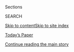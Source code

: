 <div id="app">

<div>

<div class="NYTAppHideMasthead css-1r6wvpq e1suatyy0">

<div class="section css-ui9rw0 e1suatyy2">

<div class="css-eph4ug er09x8g0">

<div class="css-6n7j50">

</div>

<span class="css-1dv1kvn">Sections</span>

<div class="css-10488qs">

<span class="css-1dv1kvn">SEARCH</span>

</div>

[Skip to content](#site-content)[Skip to site
index](#site-index)

</div>

<div class="css-10698na e1huz5gh0">

</div>

</div>

<div id="masthead-bar-one" class="section hasLinks css-15hmgas e1csuq9d3">

<div class="css-uqyvli e1csuq9d0">

</div>

<div class="css-1uqjmks e1csuq9d1">

</div>

<div class="css-9e9ivx">

[](https://myaccount.nytimes3xbfgragh.onion/auth/login?response_type=cookie&client_id=vi)

</div>

<div class="css-1bvtpon e1csuq9d2">

[Today’s Paper](https://www.nytimes3xbfgragh.onion/section/todayspaper)

</div>

</div>

</div>

</div>

<div data-aria-hidden="false">

<div id="site-content" data-role="main">

<div id="top-wrapper" class="css-15p45cc eaca97t0" type="top">

<div id="top-slug" class="css-19x0jxb eaca97t1" hidden="">

Advertisement

</div>

[Continue reading the main
story](#after-top)

<div class="ad top-wrapper" style="text-align:center;height:100%;display:block;min-height:90px">

<div id="top" class="place-ad" data-position="top" data-size-key="top">

</div>

</div>

<div id="after-top">

</div>

</div>

<div id="byline" class="section css-15h4p1b e9abtgs0">

<div class="css-1j21atc e1svk9qx1">

<div class="css-nfcc9b e1svk9qx3">

<div class="css-vl9dhg e1svk9qx5">

<div class="css-1nrhkj6 e1svk9qx6">

# Carl Richards

</div>

## <span></span>

Carl Richards is a certified financial [planner and
author](https://behaviorgap.com) of “The Behavior Gap.” His sketches and
essays appear frequently. 

</div>

</div>

</div>

<div>

<div id="mid1-wrapper" class="css-1mn4oms eaca97t0" type="rank">

<div id="mid1-slug" class="css-1tag3rd eaca97t1">

Advertisement

</div>

[Continue reading the main
story](#after-mid1)

<div id="mid1" class="ad mid1-wrapper" style="text-align:center;height:100%;display:block">

</div>

<div id="after-mid1">

</div>

</div>

</div>

<div class="css-185go5a e1o5byef0">

<div class="css-15cbhtu">

  - [Latest](#stream-panel)
  - <span class="css-6n7j50">Search</span>
    <div class="control">
    <div class="label-container css-1dv1kvn">
    Search
    </div>
    <div class="css-wm4t3d">
    **<span id="clear-search-input" class="css-1dv1kvn">Clear this text
    input</span>
    </div>
    </div>
    <span class="css-1iovbfw"></span>

<div id="stream-panel" class="section css-8msx5b e1jz0cab1">

<div class="css-13mho3u">

1.  
    
    <div class="css-1cp3ece">
    
    <div class="css-1l4spti">
    
    [](/2020/06/26/business/investing-stock-market-fear.html)
    
    <div class="css-79elbk">
    
    ![](https://static01.graylady3jvrrxbe.onion/images/2020/06/27/business/26sketch1-print/031420bucks-carl-sketch-SCARY-thumbWide.jpg?quality=75&auto=webp&disable=upscale)
    
    </div>
    
    ### <span class="css-m70j1g">Sketch guy</span>
    
    ## Your 5-Step Guide to Navigating a Scary Stock Market
    
    Strong feelings are fine. You’re only human. But remember why you
    invested in the first place. The best action to take might not
    involve your portfolio.
    
    <div class="css-1nqbnmb ea5icrr0">
    
    By <span class="css-1n7hynb">Carl
    Richards</span>
    
    </div>
    
    </div>
    
    <div class="css-1lc2l26 e1xfvim33">
    
    </div>
    
    </div>

2.  
    
    <div class="css-1cp3ece">
    
    <div class="css-1l4spti">
    
    [](/2019/10/25/your-money/profit-art-business.html)
    
    <div class="css-79elbk">
    
    ![](https://static01.graylady3jvrrxbe.onion/images/2019/07/30/business/073019bucks-carl-napkin/073019bucks-carl-napkin-thumbWide.jpg?quality=75&auto=webp&disable=upscale)
    
    </div>
    
    ### <span class="css-m70j1g">Sketch Guy</span>
    
    ## Profit From Art Isn’t Dirty. It Means: Make More Art.
    
    Are you an artist who dislikes dealing with the financial part of
    your work? Think of profit as a form of permission.
    
    <div class="css-1nqbnmb ea5icrr0">
    
    By <span class="css-1n7hynb">Carl
    Richards</span>
    
    </div>
    
    </div>
    
    <div class="css-1lc2l26 e1xfvim33">
    
    </div>
    
    </div>

3.  
    
    <div class="css-1cp3ece">
    
    <div class="css-1l4spti">
    
    [](/2019/09/12/your-money/how-to-do-better-than-merely-getting-ahead.html)
    
    <div class="css-79elbk">
    
    ![](https://static01.graylady3jvrrxbe.onion/images/2019/08/28/business/000019bucks-carl-sketch/000019bucks-carl-sketch-thumbWide.jpg?quality=75&auto=webp&disable=upscale)
    
    </div>
    
    ### <span class="css-m70j1g">Sketch Guy</span>
    
    ## How to Do Better Than Merely Getting Ahead
    
    Outracing the pack is overrated. But defining enough and then
    stopping there? It may be the best life shift you’ve made in ages.
    
    <div class="css-1nqbnmb ea5icrr0">
    
    By <span class="css-1n7hynb">Carl
    Richards</span>
    
    </div>
    
    </div>
    
    <div class="css-1lc2l26 e1xfvim33">
    
    </div>
    
    </div>

4.  
    
    <div class="css-1cp3ece">
    
    <div class="css-1l4spti">
    
    [](/2019/07/29/business/confidence-bias-investing.html)
    
    <div class="css-79elbk">
    
    ![](https://static01.graylady3jvrrxbe.onion/images/2019/07/29/business/072919bucks-carl-sketch/072919bucks-carl-sketch-thumbWide.jpg?quality=75&auto=webp&disable=upscale)
    
    </div>
    
    ### <span class="css-m70j1g">Sketch Guy</span>
    
    ## You Are Probably Overconfident. (If You Skip This, Doubly So.)
    
    Do you fancy yourself a stockpicker? Are you certain you can assess
    avalanche risk in the backcountry? You may need a lesson in
    self-serving biases.
    
    <div class="css-1nqbnmb ea5icrr0">
    
    By <span class="css-1n7hynb">Carl
    Richards</span>
    
    </div>
    
    </div>
    
    <div class="css-1lc2l26 e1xfvim33">
    
    </div>
    
    </div>

5.  
    
    <div class="css-1cp3ece">
    
    <div class="css-1l4spti">
    
    [](/2019/07/08/your-money/sketch-guy-your-own-way.html)
    
    <div class="css-79elbk">
    
    ![](https://static01.graylady3jvrrxbe.onion/images/2019/07/08/business/070819bucks-carl-sketch/d422543832d44aba996986714dc04da2-thumbWide.jpg?quality=75&auto=webp&disable=upscale)
    
    </div>
    
    ### <span class="css-m70j1g">Sketch Guy</span>
    
    ## The Value in Trying to Do Things Your Own Way
    
    Too many people use someone else’s map when building a business or
    making a big decision, either by following others’ rules or
    deliberately defying them.
    
    <div class="css-1nqbnmb ea5icrr0">
    
    By <span class="css-1n7hynb">Carl
    Richards</span>
    
    </div>
    
    </div>
    
    <div class="css-1lc2l26 e1xfvim33">
    
    </div>
    
    </div>

6.  
    
    <div class="css-1cp3ece">
    
    <div class="css-1l4spti">
    
    [](/2019/06/17/business/the-true-price-of-the-thing-youre-buying-may-not-be-printed-on-it.html)
    
    <div class="css-79elbk">
    
    ![](https://static01.graylady3jvrrxbe.onion/images/2019/06/17/business/061719bucks-carl-sketch/061719bucks-carl-sketch-thumbWide.jpg?quality=75&auto=webp&disable=upscale)
    
    </div>
    
    ### <span class="css-m70j1g">Sketch Guy</span>
    
    ## The True Price of the Thing You’re Buying May Not Be Printed on It
    
    Does the tag say “buyer’s remorse,” “spousal guilt trip” or
    “bloating may ensue?” If not, it’s time to consider the object’s
    full consumption cost.
    
    <div class="css-1nqbnmb ea5icrr0">
    
    By <span class="css-1n7hynb">Carl
    Richards</span>
    
    </div>
    
    </div>
    
    <div class="css-1lc2l26 e1xfvim33">
    
    </div>
    
    </div>

7.  
    
    <div class="css-1cp3ece">
    
    <div class="css-1l4spti">
    
    [](/2019/06/03/your-money/sketch-guy-time-outside-nature.html)
    
    <div class="css-79elbk">
    
    ![](https://static01.graylady3jvrrxbe.onion/images/2019/06/03/business/060319bucks-carl-sketch/2c8b1b9500c04f2a9324c485ef75207b-thumbWide.jpg?quality=75&auto=webp&disable=upscale)
    
    </div>
    
    ### <span class="css-m70j1g">Sketch Guy</span>
    
    ## You Need More Time Outside, and You Can Fit It in Your Schedule
    
    What if there was a therapy that cost nothing and was available to
    nearly everyone? Or a way to hold meetings but not around a table?
    
    <div class="css-1nqbnmb ea5icrr0">
    
    By <span class="css-1n7hynb">Carl
    Richards</span>
    
    </div>
    
    </div>
    
    <div class="css-1lc2l26 e1xfvim33">
    
    </div>
    
    </div>

8.  
    
    <div class="css-1cp3ece">
    
    <div class="css-1l4spti">
    
    [](/2019/04/17/your-money/one-step-at-a-time.html)
    
    <div class="css-79elbk">
    
    ![](https://static01.graylady3jvrrxbe.onion/images/2019/04/15/business/041519bucks-carl-sketch/041519bucks-carl-sketch-thumbWide.jpg?quality=75&auto=webp&disable=upscale)
    
    </div>
    
    ### <span class="css-m70j1g">Sketch Guy</span>
    
    ## A Journey of 1,000 Miles Begins With the Current Step, Not the Next One
    
    In business, in a relationship or in any big project, you have to
    focus here before you focus there.
    
    <div class="css-1nqbnmb ea5icrr0">
    
    By <span class="css-1n7hynb">Carl
    Richards</span>
    
    </div>
    
    </div>
    
    <div class="css-1lc2l26 e1xfvim33">
    
    </div>
    
    </div>

9.  
    
    <div class="css-1cp3ece">
    
    <div class="css-1l4spti">
    
    [](/2019/02/19/your-money/sketch-guy-knowledge-workers-need-rest.html)
    
    <div class="css-79elbk">
    
    ![](https://static01.graylady3jvrrxbe.onion/images/2019/02/19/business/021919bucks-carl-sketch/021919bucks-carl-sketch-thumbWide.jpg?quality=75&auto=webp&disable=upscale)
    
    </div>
    
    ### <span class="css-m70j1g">Sketch Guy</span>
    
    ## Busy Is Not a Badge of Honor. Try Doing Nothing for a While.
    
    Quit the cult of busy. If you work with your head, your brain needs
    rest just like a cook’s hands or a soccer player’s legs do.
    
    <div class="css-1nqbnmb ea5icrr0">
    
    By <span class="css-1n7hynb">Carl
    Richards</span>
    
    </div>
    
    </div>
    
    <div class="css-1lc2l26 e1xfvim33">
    
    </div>
    
    </div>

10. 
    
    <div class="css-1cp3ece">
    
    <div class="css-1l4spti">
    
    [](/2019/01/07/your-money/2019-self-improvement-adventure.html)
    
    <div class="css-79elbk">
    
    ![](https://static01.graylady3jvrrxbe.onion/images/2019/01/07/business/010719bucks-carl-sketch/010719bucks-carl-sketch-550-thumbWide.jpg?quality=75&auto=webp&disable=upscale)
    
    </div>
    
    ### <span class="css-m70j1g">Sketch Guy</span>
    
    ## It’s 2019. Want Some Self-Improvement? Invest in Adventure.
    
    In a world where things often feel static, there is inherent value
    in reminding yourself that you can change. Let’s call that
    adventure. What’s yours?
    
    <div class="css-1nqbnmb ea5icrr0">
    
    By <span class="css-1n7hynb">Carl Richards</span>
    
    </div>
    
    </div>
    
    <div class="css-1lc2l26 e1xfvim33">
    
    </div>
    
    </div>

<div class="css-13mho3u">

<div class="css-1t62hi8">

<div class="css-1stvaey">

Show
More

<div>

<div style="border:0;clip:rect(0 0 0 0);height:1px;margin:-1px;overflow:hidden;white-space:nowrap;padding:0;width:1px;position:absolute" data-role="log" data-aria-live="assertive">

</div>

<div style="border:0;clip:rect(0 0 0 0);height:1px;margin:-1px;overflow:hidden;white-space:nowrap;padding:0;width:1px;position:absolute" data-role="log" data-aria-live="assertive">

</div>

<div style="border:0;clip:rect(0 0 0 0);height:1px;margin:-1px;overflow:hidden;white-space:nowrap;padding:0;width:1px;position:absolute" data-role="log" data-aria-live="polite">

</div>

<div style="border:0;clip:rect(0 0 0 0);height:1px;margin:-1px;overflow:hidden;white-space:nowrap;padding:0;width:1px;position:absolute" data-role="log" data-aria-live="polite">

</div>

</div>

</div>

</div>

</div>

</div>

<div class="css-g6hk37 supplemental">

<div id="mid2-wrapper" class="css-10wkyv7 eaca97t0" type="lede">

<div id="mid2-slug" class="css-1tag3rd eaca97t1">

Advertisement

</div>

[Continue reading the main
story](#after-mid2)

<div id="mid2" class="ad mid2-wrapper" style="text-align:center;height:100%;display:block;min-height:250px">

</div>

<div id="after-mid2">

</div>

</div>

</div>

</div>

</div>

</div>

</div>

</div>

## Site Index

<div>

</div>

## Site Information Navigation

  - [© <span>2020</span> <span>The New York Times
    Company</span>](https://help.nytimes3xbfgragh.onion/hc/en-us/articles/115014792127-Copyright-notice)

<!-- end list -->

  - [NYTCo](https://www.nytco.com/)
  - [Contact
    Us](https://help.nytimes3xbfgragh.onion/hc/en-us/articles/115015385887-Contact-Us)
  - [Work with us](https://www.nytco.com/careers/)
  - [Advertise](https://nytmediakit.com/)
  - [T Brand Studio](http://www.tbrandstudio.com/)
  - [Your Ad
    Choices](https://www.nytimes3xbfgragh.onion/privacy/cookie-policy#how-do-i-manage-trackers)
  - [Privacy](https://www.nytimes3xbfgragh.onion/privacy)
  - [Terms of
    Service](https://help.nytimes3xbfgragh.onion/hc/en-us/articles/115014893428-Terms-of-service)
  - [Terms of
    Sale](https://help.nytimes3xbfgragh.onion/hc/en-us/articles/115014893968-Terms-of-sale)
  - [Site
    Map](https://spiderbites.nytimes3xbfgragh.onion)
  - [Help](https://help.nytimes3xbfgragh.onion/hc/en-us)
  - [Subscriptions](https://www.nytimes3xbfgragh.onion/subscription?campaignId=37WXW)

</div>

</div>
